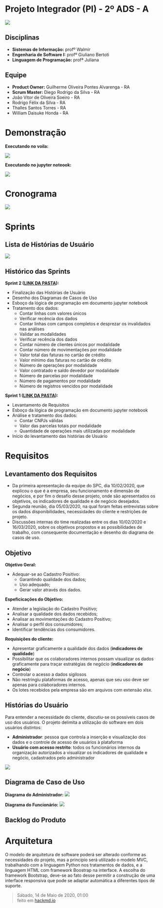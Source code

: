 # Projeto Integrador (PI) - 2º ADS - A

![](https://i.imgur.com/fc4ki54.jpg)


## Disciplinas

 - __Sistemas de Informação:__ profº Walmir
 - __Engenharia de Software I:__ profº Giuliano Bertoti 
 - __Linguagem de Programação:__ profª Juliana

 

## Equipe

 - __Product Owner:__ Guilherme Oliveira Pontes Alvarenga - RA
 - __Scrum Master:__ Diego Rodrigo da Silva - RA
 - João Vitor de Oliveira Soeiro - RA
 - Rodrigo Félix da Silva - RA
 - Thalles Santos Torres - RA
 - William Daisuke Honda - RA
 
 
# Demonstração

**Executando no voila:**

![](https://i.imgur.com/h2oChlK.gif)

**Executando no jupyter noteook:**

![](https://i.imgur.com/gUzpOWW.gif)

# Cronograma

![](https://i.imgur.com/PBrsF9g.jpg)

# Sprints

## Lista de Histórias de Usuário
![](https://i.imgur.com/Ls0pD0e.jpg)

## Histórico das Sprints

**Sprint 2 ([LINK DA PASTA](https://github.com/ThallesTorres/Projeto_SPC/tree/master/SPRINT%202)):**
 - Finalização das Histórias de Usuário
 - Desenho dos Diagramas de Casos de Uso
 - Esboço da lógica de programação em documento jupyter notebook
 - Tratamento dos dados:
     - Contar linhas com valores únicos
     - Verificar recência dos dados
     - Contar linhas com campos completos e desprezar os invalidados nas análises
     - Validar as modalidades
     - Verificar recência dos dados
     - Contar número de clientes únicos por modalidade
     - Contar número de movimentações por modalidade
     - Valor total das faturas no cartão de crédito
     - Valor mínimo das faturas no cartão de crédito
     - Número de operações por modalidade
     - Valor contratado e saldo devedor por modalidade
     - Número de parcelas por modalidade
     - Número de pagamentos por modalidade
     - Número de registros vencidos por modalidade
 
**Sprint 1 ([LINK DA PASTA](https://github.com/ThallesTorres/Projeto_SPC/tree/master/SPRINT%201)):**
 - Levantamento de Requisitos
 - Esboço da lógica de programação em documento jupyter notebook
 - Análise e tratamento dos dados:
     - Contar CNPJs válidas
     - Valor das parcelas totais por modalidade
     - Quantidade de operações mais utilizadas por modalidade
 - Início do levantamento das histórias de Usuário


# Requisitos

## Levantamento dos Requisitos
 - Da primeira apresentação da equipe do SPC, dia 10/02/2020, que explicou o que é a empresa, seu funcionamento e dimensão de negócios, e por fim o desafio desse projeto, onde são apresentados os objetivos, os indicadores de qualidade e de negócio desejados.
 - Segunda reunião, dia 05/03/2020, na qual foram feitas entrevistas sobre os dados disponibilidades, necessidades do cliente e restrições de projeto.
 - Discussões internas do time realizadas entre os dias 10/02/2020 e 16/03/2020, sobre os objetivos propostos e as possibilidades de trabalho, com consequente documentação e desenho do diagrama de casos de uso.

## Objetivo

**Objetivo Geral:**

 - Adequar-se ao Cadastro Positivo:
     - Garantindo qualidade dos dados;
     - Uso adequado;
     - Gerar valor através dos dados.

**Espeficicações do Objetivo:**
 - Atender a legislação do Cadastro Positivo;
 - Analisar a qualidade dos dados recebidos;
 - Analisar as movimentações do Cadastro Positivo;
 - Analisar o perfil dos consumidores;
 - Identificar tendências dos consumidores.

**Requisições do cliente:**
 - Apresentar graficamente a qualidade dos dados (**indicadores de qualidade**)
 - Possibilitar que os colaboradores internos possam visualizar os dados graficamente para traçar estratégias de negócio (**indicadores de negócio**)
 - Controlar o acesso a dados sigilosos
 - Não restringiu plataformas de acesso, apenas que seu uso deve ser apenas para colaboradores internos.
 - Os lotes recebidos pela empresa são em arquivos com extensão xlsx.

## Histórias do Usuário

Para entender a necessidade do cliente, discutiu-se os possíveis casos de uso dos usuários. O projeto delimita a utilização do software em dois usuários distintos: 
 - **Administrador**: pessoa que controla a inserção e visualização dos dados e o controle de acesso de usuários à plataforma
 - **Usuário com acesso restrito**: todos os funcionários internos da organização autorizados a visualizar os indicadores de qualidade e negócio, cadastrados pelo administrador

![](https://i.imgur.com/gIbZb82.jpg)


## Diagrama de Caso de Uso

**Diagrama do Administrador:**
![](https://i.imgur.com/3N5OMN5.jpg)


**Diagrama do Funcionário:**
![](https://i.imgur.com/04Pnz89.jpg)



## Backlog do Produto


# Arquitetura
O modelo de arquitetura de software poderá ser alterado conforme as necessidades do projeto, mas a princípio será utilizado o modelo MVC, trabalhando com a linguagem Python nos tratamentos de dados, e a linguagem HTML com framework Boostrap na interface. A escolha do framework Bootstrap, deve-se ao fato desse permitir a construção de uma interface responsiva que pode se adaptar automática a diferentes tipos de suporte.

> Sábado, 14 de Maio de 2020, 01:00  
> feito em [hackmd.io](https://hackmd.io)
